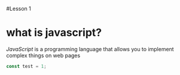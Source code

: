 #Lesson 1

# what is javascript?

*JavaScript* is a programming language that allows you to implement complex things on web pages


```javascript
const test = 1;
```

